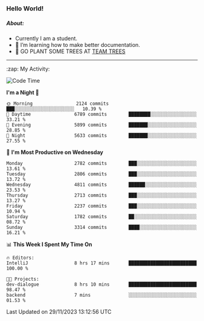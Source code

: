 ### Hello World!

##### About:
- Currently I am a student.
- 🌱 I’m learning how to make better documentation.
- 🌱 GO PLANT SOME TREES AT [TEAM TREES](https://teamtrees.org/)

---
  <summary>:zap: My Activity:</summary>
  
<!--START_SECTION:waka-->
![Code Time](http://img.shields.io/badge/Code%20Time-1%2C267%20hrs%2046%20mins-blue)

**I'm a Night 🦉** 

```text
🌞 Morning                2124 commits        ███░░░░░░░░░░░░░░░░░░░░░░   10.39 % 
🌆 Daytime                6789 commits        ████████░░░░░░░░░░░░░░░░░   33.21 % 
🌃 Evening                5899 commits        ███████░░░░░░░░░░░░░░░░░░   28.85 % 
🌙 Night                  5633 commits        ███████░░░░░░░░░░░░░░░░░░   27.55 % 
```
📅 **I'm Most Productive on Wednesday** 

```text
Monday                   2782 commits        ███░░░░░░░░░░░░░░░░░░░░░░   13.61 % 
Tuesday                  2806 commits        ███░░░░░░░░░░░░░░░░░░░░░░   13.72 % 
Wednesday                4811 commits        ██████░░░░░░░░░░░░░░░░░░░   23.53 % 
Thursday                 2713 commits        ███░░░░░░░░░░░░░░░░░░░░░░   13.27 % 
Friday                   2237 commits        ███░░░░░░░░░░░░░░░░░░░░░░   10.94 % 
Saturday                 1782 commits        ██░░░░░░░░░░░░░░░░░░░░░░░   08.72 % 
Sunday                   3314 commits        ████░░░░░░░░░░░░░░░░░░░░░   16.21 % 
```


📊 **This Week I Spent My Time On** 

```text
🔥 Editors: 
IntelliJ                 8 hrs 17 mins       █████████████████████████   100.00 % 

🐱‍💻 Projects: 
dev-dialogue             8 hrs 10 mins       █████████████████████████   98.47 % 
backend                  7 mins              ░░░░░░░░░░░░░░░░░░░░░░░░░   01.53 % 
```


 Last Updated on 29/11/2023 13:12:56 UTC
<!--END_SECTION:waka-->
